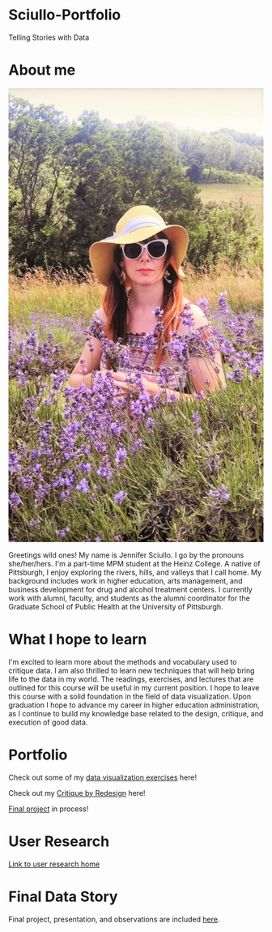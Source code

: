 # Sciullo-Portfolio
Telling Stories with Data

# About me

![Profile Image](sciullo_profile.jpg)

Greetings wild ones! My name is Jennifer Sciullo. I go by the pronouns she/her/hers. I'm a part-time MPM student at the Heinz College. A native of Pittsburgh, I enjoy exploring the rivers, hills, and valleys that I call home. My background includes work in higher education, arts management, and business development for drug and alcohol treatment centers. I currently work with alumni, faculty, and students as the alumni coordinator for the Graduate School of Public Health at the University of Pittsburgh.

# What I hope to learn
I'm excited to learn more about the methods and vocabulary used to critique data. I am also thrilled to learn new techniques that will help bring life to the data in my world. The readings, exercises, and lectures that are outlined for this course will be useful in my current position. I hope to leave this course with a solid foundation in the field of data visualization. Upon graduation I hope to advance my career in higher education administration, as I continue to build my knowledge base related to the design, critique, and execution of good data.

# Portfolio
Check out some of my [data visualization exercises](/dataviz2.md) here!

Check out my [Critique by Redesign](/critique-by-design.md) here!

[Final project](/final-project.md) in process!

# User Research
 [Link to user research home](/user_research/TSWD_user_research_plan.md)

# Final Data Story
Final project, presentation, and observations are included [here](/final_project_and_presentation/assignments_3-4.md).
